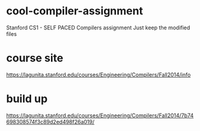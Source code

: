 # cool-compiler-assignment
Stanford CS1 - SELF PACED Compilers assignment
Just keep the modified files 

# course site
https://lagunita.stanford.edu/courses/Engineering/Compilers/Fall2014/info

# build up
https://lagunita.stanford.edu/courses/Engineering/Compilers/Fall2014/7b74698308574f3c89d2ed498f26a019/

